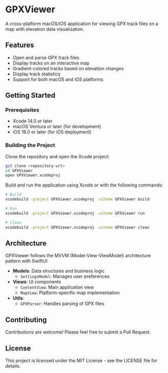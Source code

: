 # GPXViewer

A cross-platform macOS/iOS application for viewing GPX track files on a map with elevation data visualization.

## Features

- Open and parse GPX track files
- Display tracks on an interactive map
- Gradient-colored tracks based on elevation changes
- Display track statistics
- Support for both macOS and iOS platforms

## Getting Started

### Prerequisites

- Xcode 14.0 or later
- macOS Ventura or later (for development)
- iOS 16.0 or later (for iOS deployment)

### Building the Project

Clone the repository and open the Xcode project:

```bash
git clone <repository-url>
cd GPXViewer
open GPXViewer.xcodeproj
```

Build and run the application using Xcode or with the following commands:

```bash
# Build
xcodebuild -project GPXViewer.xcodeproj -scheme GPXViewer build

# Run
xcodebuild -project GPXViewer.xcodeproj -scheme GPXViewer run

# Clean
xcodebuild -project GPXViewer.xcodeproj -scheme GPXViewer clean
```

## Architecture

GPXViewer follows the MVVM (Model-View-ViewModel) architecture pattern with SwiftUI:

- **Models**: Data structures and business logic
  - `SettingsModel`: Manages user preferences
- **Views**: UI components
  - `ContentView`: Main application view
  - `MapView`: Platform-specific map implementation
- **Utils**:
  - `GPXParser`: Handles parsing of GPX files

## Contributing

Contributions are welcome! Please feel free to submit a Pull Request.

## License

This project is licensed under the MIT License - see the LICENSE file for details.